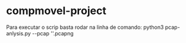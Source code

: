 # compmovel-project
Para executar o scrip basta rodar na linha de comando:
  python3 pcap-anlysis.py --pcap '<nome do arquivo pcap>'.pcapng

